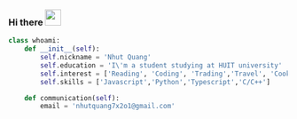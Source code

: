 ### Hi there <img src="https://em-content.zobj.net/source/microsoft-teams/337/waving-hand_1f44b.png" width="29"> 

``` Python
class whoami:
    def __init__(self):
        self.nickname = 'Nhut Quang'
        self.education = 'I\'m a student studying at HUIT university'
        self.interest = ['Reading', 'Coding', 'Trading','Travel', 'Cooking']
        self.skills = ['Javascript','Python','Typescript','C/C++']

    def communication(self):
        email = 'nhutquang7x2o1@gmail.com'

```




